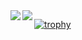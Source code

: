 <a href="https://github.com/anuraghazra/github-readme-stats">
<img align="left" src="https://github-readme-stats.vercel.app/api?username=torish14&count_private=true&include_all_commits=true&hide=stars&show_icons=true&theme=shades-of-purple" />
</a>
<a href="https://github.com/anuraghazra/github-readme-stats">
<img align="left" src="https://github-readme-stats.vercel.app/api/top-langs/?username=torish14&hide=html,css&theme=shades-of-purple&layout=compact" />
</a>

[![trophy](https://github-profile-trophy.vercel.app/?username=torish14&theme=dracula)](https://github.com/ryo-ma/github-profile-trophy)

